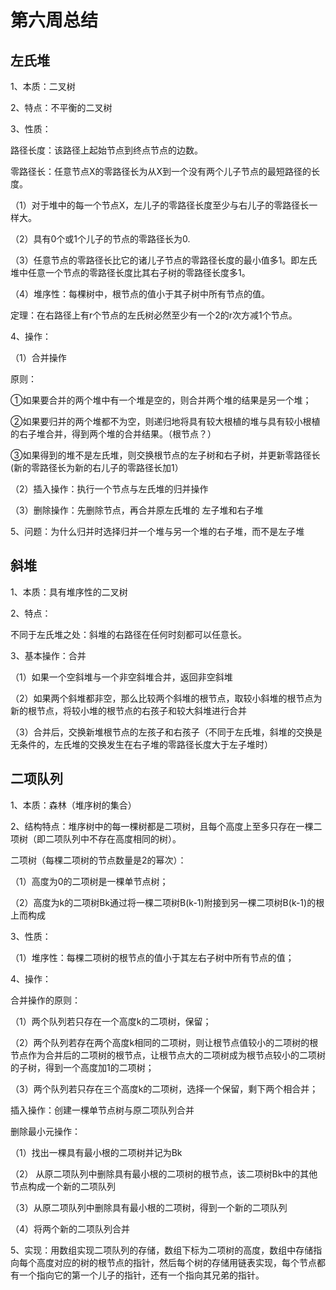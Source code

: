 # 第六周总结

## 左氏堆

1、本质：二叉树

2、特点：不平衡的二叉树

3、性质：

路径长度：该路径上起始节点到终点节点的边数。

零路径长：任意节点X的零路径长为从X到一个没有两个儿子节点的最短路径的长度。

（1）对于堆中的每一个节点X，左儿子的零路径长度至少与右儿子的零路径长一样大。

（2）具有0个或1个儿子的节点的零路径长为0.

（3）任意节点的零路径长比它的诸儿子节点的零路径长度的最小值多1。即左氏堆中任意一个节点的零路径长度比其右子树的零路径长度多1。

（4）堆序性：每棵树中，根节点的值小于其子树中所有节点的值。

定理：在右路径上有r个节点的左氏树必然至少有一个2的r次方减1个节点。

4、操作：

（1）合并操作

原则：

①如果要合并的两个堆中有一个堆是空的，则合并两个堆的结果是另一个堆；

②如果要归并的两个堆都不为空，则递归地将具有较大根植的堆与具有较小根植的右子堆合并，得到两个堆的合并结果。（根节点？）

③如果得到的堆不是左氏堆，则交换根节点的左子树和右子树，并更新零路径长(新的零路径长为新的右儿子的零路径长加1）

（2）插入操作：执行一个节点与左氏堆的归并操作

（3）删除操作：先删除节点，再合并原左氏堆的 左子堆和右子堆

5、问题：为什么归并时选择归并一个堆与另一个堆的右子堆，而不是左子堆

## 斜堆

1、本质：具有堆序性的二叉树

2、特点：

不同于左氏堆之处：斜堆的右路径在任何时刻都可以任意长。

3、基本操作：合并

（1）如果一个空斜堆与一个非空斜堆合并，返回非空斜堆

（2）如果两个斜堆都非空，那么比较两个斜堆的根节点，取较小斜堆的根节点为新的根节点，将较小堆的根节点的右孩子和较大斜堆进行合并

（3）合并后，交换新堆根节点的左孩子和右孩子（不同于左氏堆，斜堆的交换是无条件的，左氏堆的交换发生在右子堆的零路径长度大于左子堆时）

## 二项队列

1、本质：森林（堆序树的集合）

2、结构特点：堆序树中的每一棵树都是二项树，且每个高度上至多只存在一棵二项树（即二项队列中不存在高度相同的树）。

二项树（每棵二项树的节点数量是2的幂次）：

（1）高度为0的二项树是一棵单节点树；

（2）高度为k的二项树Bk通过将一棵二项树B(k-1)附接到另一棵二项树B(k-1)的根上而构成

3、性质：

（1）堆序性：每棵二项树的根节点的值小于其左右子树中所有节点的值；

4、操作：

合并操作的原则：

（1）两个队列若只存在一个高度k的二项树，保留；

（2）两个队列若存在两个高度k相同的二项树，则让根节点值较小的二项树的根节点作为合并后的二项树的根节点，让根节点大的二项树成为根节点较小的二项树的子树，得到一个高度加1的二项树；

（3）两个队列若只存在三个高度k的二项树，选择一个保留，剩下两个相合并；

插入操作：创建一棵单节点树与原二项队列合并

删除最小元操作：

（1）找出一棵具有最小根的二项树并记为Bk

（2） 从原二项队列中删除具有最小根的二项树的根节点，该二项树Bk中的其他节点构成一个新的二项队列

（3）从原二项队列中删除具有最小根的二项树，得到一个新的二项队列

（4）将两个新的二项队列合并

5、实现：用数组实现二项队列的存储，数组下标为二项树的高度，数组中存储指向每个高度对应的树的根节点的指针，然后每个树的存储用链表实现，每个节点都有一个指向它的第一个儿子的指针，还有一个指向其兄弟的指针。

